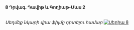 **8 Դրվագ. Դավիթ և Գողիաթ-Մաս 2**

\
_Սեղմեք նկարի վրա ֆիլմը դիտելու համար_
[![Սերիա 8](https://upload.wikimedia.org/wikipedia/en/b/b3/House_of_David_Poster.jpg)](https://vkvideo.ru/video-229738236_456239033)
